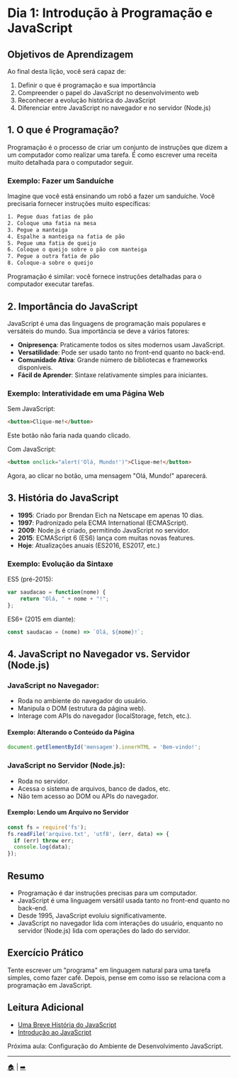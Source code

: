# Dia 1: Introdução à Programação e JavaScript

## Objetivos de Aprendizagem
Ao final desta lição, você será capaz de:
1. Definir o que é programação e sua importância
2. Compreender o papel do JavaScript no desenvolvimento web
3. Reconhecer a evolução histórica do JavaScript
4. Diferenciar entre JavaScript no navegador e no servidor (Node.js)

## 1. O que é Programação?

Programação é o processo de criar um conjunto de instruções que dizem a um computador como realizar uma tarefa. É como escrever uma receita muito detalhada para o computador seguir.

### Exemplo: Fazer um Sanduíche
Imagine que você está ensinando um robô a fazer um sanduíche. Você precisaria fornecer instruções muito específicas:

```css
1. Pegue duas fatias de pão
2. Coloque uma fatia na mesa
3. Pegue a manteiga
4. Espalhe a manteiga na fatia de pão
5. Pegue uma fatia de queijo
6. Coloque o queijo sobre o pão com manteiga
7. Pegue a outra fatia de pão
8. Coloque-a sobre o queijo
```

Programação é similar: você fornece instruções detalhadas para o computador executar tarefas.

## 2. Importância do JavaScript

JavaScript é uma das linguagens de programação mais populares e versáteis do mundo. Sua importância se deve a vários fatores:

- **Onipresença**: Praticamente todos os sites modernos usam JavaScript.
- **Versatilidade**: Pode ser usado tanto no front-end quanto no back-end.
- **Comunidade Ativa**: Grande número de bibliotecas e frameworks disponíveis.
- **Fácil de Aprender**: Sintaxe relativamente simples para iniciantes.

### Exemplo: Interatividade em uma Página Web
Sem JavaScript:
```html
<button>Clique-me!</button>
```
Este botão não faria nada quando clicado.

Com JavaScript:
```html
<button onclick="alert('Olá, Mundo!')">Clique-me!</button>
```
Agora, ao clicar no botão, uma mensagem "Olá, Mundo!" aparecerá.

## 3. História do JavaScript

- **1995**: Criado por Brendan Eich na Netscape em apenas 10 dias.
- **1997**: Padronizado pela ECMA International (ECMAScript).
- **2009**: Node.js é criado, permitindo JavaScript no servidor.
- **2015**: ECMAScript 6 (ES6) lança com muitas novas features.
- **Hoje**: Atualizações anuais (ES2016, ES2017, etc.)

### Exemplo: Evolução da Sintaxe

ES5 (pré-2015):
```javascript
var saudacao = function(nome) {
    return "Olá, " + nome + "!";
};
```

ES6+ (2015 em diante):
```javascript
const saudacao = (nome) => `Olá, ${nome}!`;
```

## 4. JavaScript no Navegador vs. Servidor (Node.js)

### JavaScript no Navegador:
- Roda no ambiente do navegador do usuário.
- Manipula o DOM (estrutura da página web).
- Interage com APIs do navegador (localStorage, fetch, etc.).

#### Exemplo: Alterando o Conteúdo da Página
```javascript
document.getElementById('mensagem').innerHTML = 'Bem-vindo!';
```

### JavaScript no Servidor (Node.js):
- Roda no servidor.
- Acessa o sistema de arquivos, banco de dados, etc.
- Não tem acesso ao DOM ou APIs do navegador.

#### Exemplo: Lendo um Arquivo no Servidor
```javascript
const fs = require('fs');
fs.readFile('arquivo.txt', 'utf8', (err, data) => {
  if (err) throw err;
  console.log(data);
});
```

## Resumo
- Programação é dar instruções precisas para um computador.
- JavaScript é uma linguagem versátil usada tanto no front-end quanto no back-end.
- Desde 1995, JavaScript evoluiu significativamente.
- JavaScript no navegador lida com interações do usuário, enquanto no servidor (Node.js) lida com operações do lado do servidor.

## Exercício Prático
Tente escrever um "programa" em linguagem natural para uma tarefa simples, como fazer café. Depois, pense em como isso se relaciona com a programação em JavaScript.

## Leitura Adicional
- [Uma Breve História do JavaScript](https://auth0.com/blog/a-brief-history-of-javascript/)
- [Introdução ao JavaScript](https://developer.mozilla.org/pt-BR/docs/Web/JavaScript/Guide/Introduction)

Próxima aula: Configuração do Ambiente de Desenvolvimento JavaScript.

------

[🏠](README.md) | [➡️](dia02-configuracao-ambiente.md)



